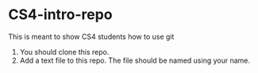 # CS4-intro-repo

This is meant to show CS4 students how to use git

1) You should clone this repo.
2) Add a text file to this repo. The file should be named using your name.